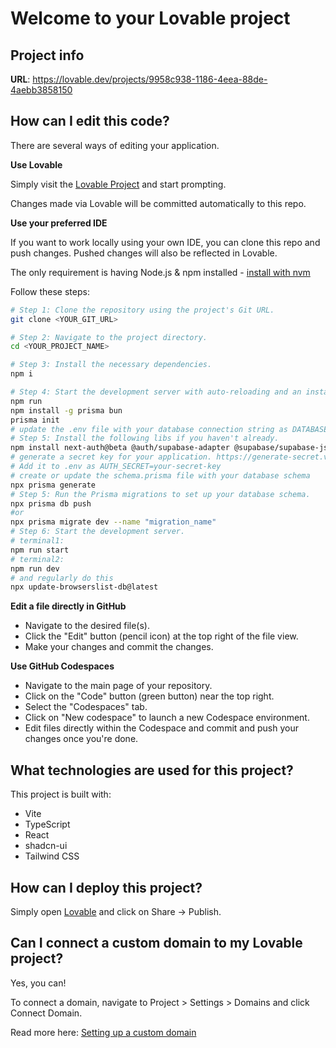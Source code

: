 # Welcome to your Lovable project

## Project info

**URL**: https://lovable.dev/projects/9958c938-1186-4eea-88de-4aebb3858150

## How can I edit this code?

There are several ways of editing your application.

**Use Lovable**

Simply visit the [Lovable Project](https://lovable.dev/projects/9958c938-1186-4eea-88de-4aebb3858150) and start prompting.

Changes made via Lovable will be committed automatically to this repo.

**Use your preferred IDE**

If you want to work locally using your own IDE, you can clone this repo and push changes. Pushed changes will also be reflected in Lovable.

The only requirement is having Node.js & npm installed - [install with nvm](https://github.com/nvm-sh/nvm#installing-and-updating)

Follow these steps:

```sh
# Step 1: Clone the repository using the project's Git URL.
git clone <YOUR_GIT_URL>

# Step 2: Navigate to the project directory.
cd <YOUR_PROJECT_NAME>

# Step 3: Install the necessary dependencies.
npm i

# Step 4: Start the development server with auto-reloading and an instant preview.
npm run
npm install -g prisma bun
prisma init
# update the .env file with your database connection string as DATABASE_URL="postgresql://user:pass@localhost:5433/idea_dashboard?schema=public"
# Step 5: Install the following libs if you haven't already.
npm install next-auth@beta @auth/supabase-adapter @supabase/supabase-js bcryptjs @types/bcryptjs @auth/prisma-adapter @prisma/client --save-dev @types/node
# generate a secret key for your application. https://generate-secret.vercel.app/32
# Add it to .env as AUTH_SECRET=your-secret-key
# create or update the schema.prisma file with your database schema
npx prisma generate
# Step 5: Run the Prisma migrations to set up your database schema.
npx prisma db push
#or
npx prisma migrate dev --name "migration_name"
# Step 6: Start the development server.
# terminal1:
npm run start
# terminal2:
npm run dev
# and regularly do this
npx update-browserslist-db@latest
```

**Edit a file directly in GitHub**

- Navigate to the desired file(s).
- Click the "Edit" button (pencil icon) at the top right of the file view.
- Make your changes and commit the changes.

**Use GitHub Codespaces**

- Navigate to the main page of your repository.
- Click on the "Code" button (green button) near the top right.
- Select the "Codespaces" tab.
- Click on "New codespace" to launch a new Codespace environment.
- Edit files directly within the Codespace and commit and push your changes once you're done.

## What technologies are used for this project?

This project is built with:

- Vite
- TypeScript
- React
- shadcn-ui
- Tailwind CSS

## How can I deploy this project?

Simply open [Lovable](https://lovable.dev/projects/9958c938-1186-4eea-88de-4aebb3858150) and click on Share -> Publish.

## Can I connect a custom domain to my Lovable project?

Yes, you can!

To connect a domain, navigate to Project > Settings > Domains and click Connect Domain.

Read more here: [Setting up a custom domain](https://docs.lovable.dev/tips-tricks/custom-domain#step-by-step-guide)
